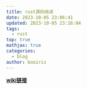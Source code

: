 ```yaml
---
title: rust源码阅读
date: 2023-10-05 23:06:41
updated: 2023-10-05 23:16:04
tags:
  - rust
top: true
mathjax: true
categories:
  - blog
author: booiris
---
```


**[wiki链接](/wiki/rust_code/rust%20源码分析%20(1)%20概述.md)**
